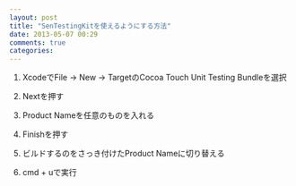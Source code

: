```yaml
---
layout: post
title: "SenTestingKitを使えるようにする方法"
date: 2013-05-07 00:29
comments: true
categories:
---
```


1. XcodeでFile -> New -> TargetのCocoa Touch Unit Testing Bundleを選択

2. Nextを押す

3. Product Nameを任意のものを入れる

4. Finishを押す

5. ビルドするのをさっき付けたProduct Nameに切り替える

6. cmd + uで実行
